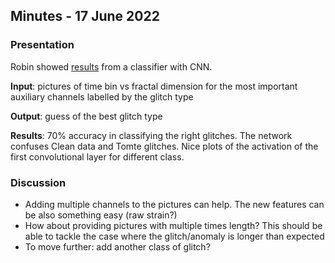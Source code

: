 ## Minutes - 17 June 2022

### Presentation

Robin showed [results](link/to/slides) from a classifier with CNN.

**Input**: pictures of time bin vs fractal dimension for the most important auxiliary channels labelled by the glitch type

**Output**: guess of the best glitch type

**Results**: 70% accuracy in classifying the right glitches. The network confuses Clean data and Tomte glitches.
Nice plots of the activation of the first convolutional layer for different class.

### Discussion

- Adding multiple channels to the pictures can help. The new features can be also something easy (raw strain?)
- How about providing pictures with multiple times length? This should be able to tackle the case where the glitch/anomaly is longer than expected
- To move further: add another class of glitch?
